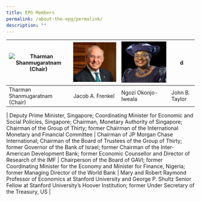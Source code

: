 ```yaml
---
title: EPG Members
permalink: /about-the-epg/permalink/
description: ""
---
```

| ![Tharman Shanmugaratnam (Chair)](/images/tharman/jpg) | ![Jacob A. Frenkel](/images/jacob.jpg) | ![Ngozi Okonjo-Iweala](/images/ngozi.jpg) | d |
| -------- | -------- | -------- | -------- |
| Tharman Shanmugaratnam (Chair)| Jacob A. Frenkel | Ngozi Okonjo-Iweala | John B. Taylor |

| Deputy Prime Minister, Singapore; Coordinating Minister for Economic and Social Policies, Singapore; Chairman, Monetary Authority of Singapore; Chairman of the Group of Thirty; former Chairman of the International Monetary and Financial Committee     | Chairman of JP Morgan Chase International; Chairman of the Board of Trustees of the Group of Thirty; former Governor of the Bank of Israel; former Chairman of the Inter-American Development Bank; former Economic Counsellor and Director of Research of the IMF     | Chairperson of the Board of GAVI; former Coordinating Minister for the Economy and Minister for Finance, Nigeria; former Managing Director of the World Bank   | Mary and Robert Raymond Professor of Economics at Stanford University and George P. Shultz Senior Fellow at Stanford University’s Hoover Institution; former Under Secretary of the Treasury, US |